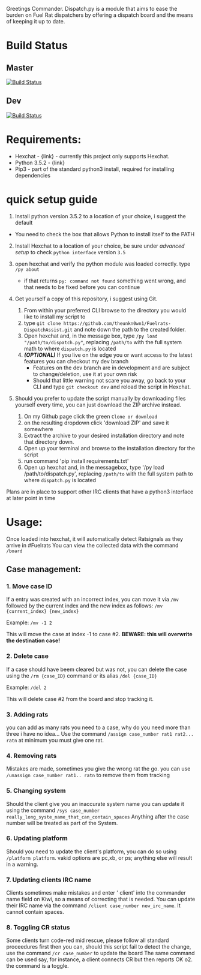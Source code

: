 Greetings Commander. Dispatch.py is a module that aims to ease the burden on Fuel Rat dispatchers by offering a dispatch board and the means of keeping it up to date.
# Build Status
## Master
[![Build Status](https://travis-ci.org/theunkn0wn1/Fuelrats-DispatchAssist.svg?branch=master)](https://travis-ci.org/theunkn0wn1/Fuelrats-DispatchAssist)
## Dev
[![Build Status](https://travis-ci.org/theunkn0wn1/Fuelrats-DispatchAssist.svg?branch=dev)](https://travis-ci.org/theunkn0wn1/Fuelrats-DispatchAssist)
# Requirements:
* Hexchat - {link} - currently this project only supports Hexchat. 
* Python 3.5.2 - {link}
* Pip3 - part of the standard python3 install, required for installing dependencies
# quick setup guide
1. Install python version 3.5.2 to a location of your choice, i suggest the default
 - You need to check the box that allows Python to install itself to the PATH
2. Install Hexchat to a location of your choice, be sure under _advanced setup_ to check `python interface` version `3.5`
3. open hexchat and verify the python module was loaded correctly. type `/py about`
    - if that returns `py: command not found` something went wrong, and that needs to be fixed before you can continue
4. Get yourself a copy of this repository, i suggest using Git.
    1. From within your preferred CLI browse to the directory you would like to install my script to
    2. type `git clone https://github.com/theunkn0wn1/Fuelrats-DispatchAssist.git` and note down the path to the created folder.
    3. Open hexchat and, in the message box, type `/py load "/path/to/dispatch.py"`, replacing `/path/to` with the full system math to where `dispatch.py` is located
    4. **_(OPTIONAL)_** If you live on the edge you or want access to the latest features you can checkout my dev branch
        - Features on the dev branch are in development and are subject to change/deletion, use it at your own risk
        - Should that little warning not scare you away, go back to your CLI and type `git checkout dev` and reload the script in Hexchat.

5. Should you prefer to update the script manually by downloading files yourself every time, you can just download the ZIP archive instead.
    1. On my Github page click the green `Clone or download`
    2. on the resulting dropdown click 'download ZIP' and save it somewhere
    3. Extract the archive to your desired installation directory and note that directory down.
    4. Open up your terminal and browse to the installation directory for the script
    5. run command 'pip install requirements.txt'
    6. Open up hexchat and, in the messagebox, type '/py load /path/to/dispatch.py', replacing `/path/to` with the full system path to where `dispatch.py` is located

Plans are in place to support other IRC clients that have a python3 interface at later point in time
# Usage:
Once loaded into hexchat, it will automatically detect Ratsignals as they arrive in #Fuelrats
You can view the collected data with the command `/board`
## Case management:
### 1. Move case ID
If a entry was created with an incorrect index, you can move it via `/mv` followed by the current index and the new index as follows:
`/mv {current_index} {new_index}`

Example:
`/mv -1 2`  

This will move the case at index -1 to case #2. 
**BEWARE: this will overwrite the destination case!**

### 2. Delete case
If a case should have beem cleared but was not, you can delete the case using the `/rm {case_ID}` command or its alias `/del {case_ID}`

Example:
`/del 2` 

This will delete case #2 from the board and stop tracking it.
### 3. Adding rats
you can add as many rats you need to a case, why do you need more than three i have no idea...
Use the command `/assign case_number rat1 rat2... ratn` at minimum you must give one rat.

### 4. Removing rats
Mistakes are made, sometimes you give the wrong rat the go. you can use `/unassign case_number rat1.. ratn` to remove them from tracking
### 5. Changing system
Should the client give you an inaccurate system name you can update it using the command `/sys case_number really_long_syste_name_that_can_contain_spaces`
Anything after the case number will be treated as part of the System.

### 6. Updating platform
Should you need to update the client's platform, you can do so using `/platform platform`. vakid options are pc,xb, or ps; anything else will result in a warning.

### 7. Updating clients IRC name
Clients sometimes make mistakes and enter ' client' into the commander name field on Kiwi, so a means of correcting that is needed.
You can update their IRC name via the command `/client case_number new_irc_name`. It cannot contain spaces.
### 8. Toggling CR status
Some clients turn code-red mid rescue, please follow all standard proceedures first then you can, should this script fail to detect the change, use the command `/cr case_number` to update the board
The same command can be used say, for instance, a client connects CR but then reports OK o2. the command is a toggle.
